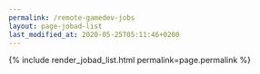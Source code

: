```yaml
---
permalink: /remote-gamedev-jobs
layout: page-jobad-list
last_modified_at: 2020-05-25T05:11:46+0200
---
```

{% include render_jobad_list.html permalink=page.permalink %}
